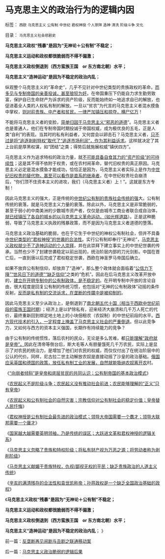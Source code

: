 # 马克思主义的政治行为的逻辑内因

标签： `西欧` `马克思主义` `公有制` `中世纪` `君权神授` `个人崇拜` `造神` `清洗` `阶级斗争` `文化` 

目录： `马克思主义社会悲剧史`

**马克思主义政权“残暴”是因为“无神论＋公有制”不稳定；**

**马克思主义运动和政权都很脆弱而不得不偏激；**

**马克思主义政权倒退到（西方蛮族王国　or 东方南北朝）水平；**

**马克思主义“造神运动”是因为不稳定的政治内乱**；

纵观整个马克思主义的“革命史”，几乎不见针对中世纪类型的贵族政权的革命，[而多见与专制帝国的亲善投诚，甚至狼狈为奸](../../../2011/10/31/基督教和马克思推崇的中世纪“没有剥削”.md)。在帝国重压下仍能自力求生勤劳致富，保护自已生命财产为诉求的资产阶级，反而能始终如一地追求自已的解放，也促进着全人类的人权私有制的解放。一旦以“贫农”为代言的马克思主义者混水摸鱼中掌权，[则对前贵族、中产者和贫民，一律严加镇压和掠夺，横尸亿万](../../../2011/10/30/“国家垄断资本主义”的大脑急转弯.md)！

不能将马克思主义者的变脸，[简单归因于马克思主义“邪恶的道德](../../../2009/9/23/为马克思作无罪辩护.md)”。马克思主义者也是普通人，他们在专制帝国时期投诚于帝国权威，成为极优良的五毛，正是人类“自利”的表现。当其时的私有利益者，又何尝会以卵击石？马克思主义者，[只不过是将“追逐剥削特权”取代了“追逐市场利润”，作为其利益诉求](../../../2011/11/2/不是信仰特权的，就是追求利益的.md)。这样就决定了其上台前是厚黑权谋，如“团结”之类；得势后就施展权威“镇伏四方”。

马克思主义作为追求特权的政治力量，就[不可能具备自食其力的“资产阶级”的可持续性](../../../2011/6/30/民粹不是造就小范围的特权，就是得不偿失.md)；这是其不得不依附于权贵，或在农村闹革命，替代旧权贵的真正原因。马克思主义必定是混水摸鱼才能成功，恰恰正是因为，马克思主义者实际上是作为[中世纪旧权贵的替代物，甚至可以看作是直系的继承者](../../../2011/9/16/进化论就是生物学和社会学；基督教与马克思主义的分歧.md)，在中世纪权贵社会崩溃后，“你们顶不住资本主义的进攻，我们（马克思主义者）上！”。这就是东方专制！

因此马克思主义的强大，正是传统的[中世纪公有制的贵族社会传统的强](../../../2010/10/29/“旧社会”未必真的腐败黑暗；.md)大。公有制传统的衰落，就是马克思主义力量的衰落。除此以外，马克思主义是非常脆弱的，甚至于弱小的中南美洲的少数城市资产者，仅仅是由城市工商业者联合成自治体，[就已经镇压了各自的城乡的以马克思主义革命运动，（如光辉道路](http://darthvad.blog.163.com/blog/static/53399470201110211210165/)）。正是这种脆弱，导致了马克思主义执政的残暴政策，而不是因为马克思主义者道德的堕落。

马克思主义政治基础的脆弱，也在于它生于中世纪的神权公有制社会，但并不具备[中世纪类型的“君权神授”的世袭的合法性](../../../2011/11/12/君权神授是公有制社会最先进的政治模式.md)。实行公有制却奉行“无神论”，[马克思主义政权就少不了造神运动的个人崇拜](../../../2011/11/12/大国治理的传统误区.md)，并在此崇拜下建立事实上的中世纪世袭的传承。当然也少不了封建世袭稳定以前出现的，统治阶层内部的刀光剑影。中国在晋亡后，一直到唐以后完成了君权稳定世袭，西欧在神圣罗马帝国后确立。

如果不放弃公有制信仰，却放弃了“造神”，那么整个政体就会面临着“[公信力下降”“世风日下的道德”“缺乏信仰”](../../../2011/11/1/垄断传媒职业道德败坏，令社会显得“世风日下”.md)之类的“危机”。因此在后马克思主义改革开放中的，[建立在开明专制中的公有制政体，是不稳定的](../../../2010/12/20/“开明专制”不可能长期稳定.md)。在开明专制中开放的言论自由，很大程度是回复公有制的传统习惯，也包括对“无神的公有制政体”动摇的条件反射。[反而是私有制的交流诉求，在垄断的传媒中是被抑制的](../../../2009/5/5/控制舆论，等于引火烧身.md)。

因此马克思主义至少从政治上，是倒退到了[南北朝五代十国（相当于西欧中世纪前段的蛮族王国时期](http://darthvad.blog.sohu.com/130312127.html)）；经济上是以铲除私有，迎来经济大崩溃和几千万人死亡的代价，最终重新回到绑定地土地上的小块佃租农（农奴制）的中世纪前段的水平。[西方现代技术的引入，一定程度上掩盖了马克思主义社会的严重倒退](../../../2011/2/21/中国与西方的经济水平只相差一百年.md)。但以此竞争力，又如何与西方的资本主义强国，长期作有持续能力的竞争？

由于公有制的传统惯性，落后农村的民众，无论是多么苦难，都[只能理解“政府就是皇帝”。](../../../2011/11/11/很多贫民还是认毛主席的.md)因此在清帝等倒台后，斯大毛等人有胆量饿死几千万农民，实际上是显示了对农民的统治力，是增加了他们对农民的权威，而仅仅付出了在统治阶层中的公认的代价。同样，尼古拉二世主动解放农奴是直接动摇了沙皇的政治基础。[俄国应采英国和德国的政策，放任私有制工业的发展，自然就能吸纳农奴离开农](http://blog.sina.com.cn/u/5563a64d01017vkg)村。

《[“向弱者倾斜”是皇帝和底层贫民的共同认识；公有制帝国的基本政治模式](../../../2011/11/11/很多贫民还是认毛主席的.md)》

《[农民起义不是阶级斗争；农民起义没有推动社会前进；农民能够理解的“正义”只有皇帝](../../../2011/11/11/很多贫民还是认毛主席的.md)》

《[农民起义和公有制社会的自然灾害；宗教信仰对公有制社会的稳定价值；皇帝替人民忏悔](../../../2011/11/12/农民起义和公有制社会的自然灾害.md)》

《[君权神授是公有制社会最先进的政治模式；领导大帝国需要一个蠢才；领导大联邦需要一个庸才](../../../2011/11/12/君权神授是公有制社会最先进的政治模式.md)》

《[国家越大越需要英明领袖，乃是传统的误区；大跃进文革和君权神授的逻辑关系](../../../2011/11/12/君权神授是公有制社会最先进的政治模式.md)》

《[马克思主义忽略了贵族和特权阶级；将私有财产视为万恶之源；将劳动者称为剥削阶级](../../../2011/11/14/《英国宪制》中的贵族情结和马克思的剥削阶级.md)》

《[马克思主义献媚于贵族特权，仇视/鄙视无权的平民；缺乏贵族政治的人道主义传统](../../../2011/11/14/马克思主义缺乏贵族政治的人道主义传统.md)》

《[辛亥的满清残存的合法性和袁世凯称帝；孙蒋政权是一个缺乏全国政治基础的政权](../../../2011/11/14/袁世凯称帝和孙蒋政权的政治基础.md)》

《**马克思主义政权“残暴”是因为“无神论＋公有制”不稳定；**

**马克思主义运动和政权都很脆弱而不得不偏激；**

**马克思主义政权倒退到（西方蛮族王国　or 东方南北朝）水平；**

**马克思主义“造神运动”是因为不稳定的政治内乱**； 》

前一篇：[反垄断再见闹剧与丑剧之联通移动案](../../../2011/11/14/反垄断再见闹剧与丑剧之联通移动案.md)

后一篇：[马克思主义政治脆弱的逻辑后果](../../../2011/11/15/马克思主义政治脆弱的逻辑后果.md)